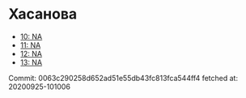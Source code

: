 # Хасанова
- [10: NA](10.md)
- [11: NA](11.md)
- [12: NA](12.md)
- [13: NA](13.md)

Commit: 0063c290258d652ad51e55db43fc813fca544ff4
 fetched at: 20200925-101006
